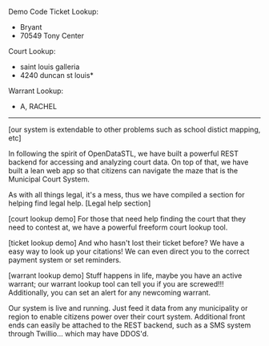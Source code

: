 Demo Code
Ticket Lookup:
- Bryant
- 70549 Tony Center

Court Lookup:
- saint louis galleria
- 4240 duncan st louis*

Warrant Lookup:
- A, RACHEL

----

[our system is extendable to other problems such as school distict mapping, etc]

In following the spirit of OpenDataSTL, we have built a powerful REST backend for accessing and analyzing court data. On top of that, we have built a lean web app so that citizens can navigate the maze that is the Municipal Court System. 

As with all things legal, it's a mess, thus we have compiled a section for helping find legal help. [Legal help section]

[court lookup demo] For those that need help finding the court that they need to contest at, we have a powerful freeform court lookup tool.

[ticket lookup demo] And who hasn't lost their ticket before? We have a easy way to look up your citations! We can even direct you to the correct payment system or set reminders.

[warrant lookup demo] Stuff happens in life, maybe you have an active warrant; our warrant lookup tool can tell you if you are screwed!!! Additionally, you can set an alert for any newcoming warrant.

Our system is live and running. Just feed it data from any municipality or region to enable citizens power over their court system. Additional front ends can easily be attached to the REST backend, such as a SMS system through Twillio... which may have DDOS'd. 